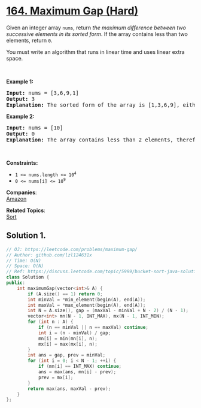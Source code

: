 # [164. Maximum Gap (Hard)](https://leetcode.com/problems/maximum-gap/)

<p>Given an integer array <code>nums</code>, return <em>the maximum difference between two successive elements in its sorted form</em>. If the array contains less than two elements, return <code>0</code>.</p>

<p>You must write an algorithm that runs in linear time and uses linear extra space.</p>

<p>&nbsp;</p>
<p><strong>Example 1:</strong></p>

<pre><strong>Input:</strong> nums = [3,6,9,1]
<strong>Output:</strong> 3
<strong>Explanation:</strong> The sorted form of the array is [1,3,6,9], either (3,6) or (6,9) has the maximum difference 3.
</pre>

<p><strong>Example 2:</strong></p>

<pre><strong>Input:</strong> nums = [10]
<strong>Output:</strong> 0
<strong>Explanation:</strong> The array contains less than 2 elements, therefore return 0.
</pre>

<p>&nbsp;</p>
<p><strong>Constraints:</strong></p>

<ul>
	<li><code>1 &lt;= nums.length &lt;= 10<sup>4</sup></code></li>
	<li><code>0 &lt;= nums[i] &lt;= 10<sup>9</sup></code></li>
</ul>


**Companies**:  
[Amazon](https://leetcode.com/company/amazon)

**Related Topics**:  
[Sort](https://leetcode.com/tag/sort/)

## Solution 1.

```cpp
// OJ: https://leetcode.com/problems/maximum-gap/
// Author: github.com/lzl124631x
// Time: O(N)
// Space: O(N)
// Ref: https://discuss.leetcode.com/topic/5999/bucket-sort-java-solution-with-explanation-o-n-time-and-space
class Solution {
public:
    int maximumGap(vector<int>& A) {
        if (A.size() == 1) return 0;
        int minVal = *min_element(begin(A), end(A));
        int maxVal = *max_element(begin(A), end(A));
        int N = A.size(), gap = (maxVal - minVal + N - 2) / (N - 1);
        vector<int> mn(N - 1, INT_MAX), mx(N - 1, INT_MIN);
        for (int n : A) {
            if (n == minVal || n == maxVal) continue;
            int i = (n - minVal) / gap;
            mn[i] = min(mn[i], n);
            mx[i] = max(mx[i], n);
        }
        int ans = gap, prev = minVal;
        for (int i = 0; i < N - 1; ++i) {
            if (mn[i] == INT_MAX) continue;
            ans = max(ans, mn[i] - prev);
            prev = mx[i];
        }
        return max(ans, maxVal - prev);
    }
};
```